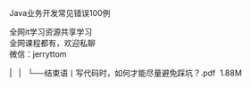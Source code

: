 Java业务开发常见错误100例

全网it学习资源共享学习<br>全网课程都有，欢迎私聊<br>微信：jerryttom<br>

| &nbsp;&nbsp;| &nbsp;&nbsp;└──结束语丨写代码时，如何才能尽量避免踩坑？.pdf &nbsp;1.88M